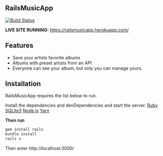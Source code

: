 ## RailsMusicApp

[![Build Status](https://travis-ci.org/joemccann/dillinger.svg?branch=master)](https://travis-ci.org/joemccann/dillinger)

**LIVE SITE RUNNING:** https://railsmusicapp.herokuapp.com/

## Features

- Save your artists favorite albums
- Albums with preset artists from an API
- Everyone can see your album, but only you can manage yours.

## Installation

RailsMusicApp requires the list below to run.

Install the dependencies and devDependencies and start the server.
[Ruby](https://www.ruby-lang.org/pt/)
[SQLite3](https://www.sqlite.org/index.html)
[Node.js](https://nodejs.org/en/)
[Yarn](https://yarnpkg.com/getting-started/install)

**Then run**
```sh
gem install rails
bundle install
rails s
```
Then enter http://localhost:3000/

